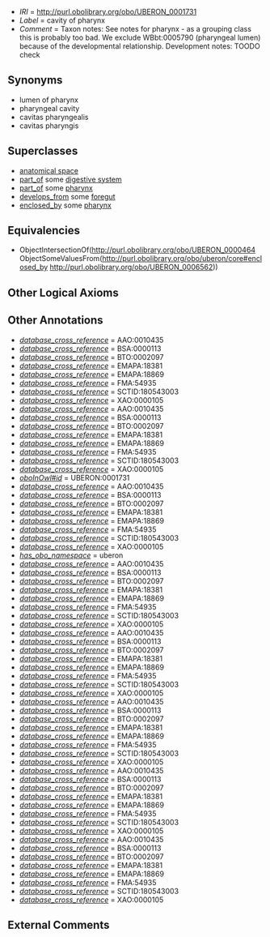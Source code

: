  * *IRI* = http://purl.obolibrary.org/obo/UBERON_0001731
 * *Label* = cavity of pharynx
 * *Comment* = Taxon notes: See notes for pharynx - as a grouping class this is probably too bad. We exclude WBbt:0005790 (pharyngeal lumen) because of the developmental relationship. Development notes: TOODO check

## Synonyms

 * lumen of pharynx
 * pharyngeal cavity
 * cavitas pharyngealis
 * cavitas pharyngis

## Superclasses

 * [anatomical space](../../UBERON/64/UBERON_0000464.md)
 * [part_of](../../BFO/50/BFO_0000050.md) some [digestive system](../../UBERON/07/UBERON_0001007.md)
 * [part_of](../../BFO/50/BFO_0000050.md) some [pharynx](../../UBERON/62/UBERON_0006562.md)
 * [develops_from](../../RO/02/RO_0002202.md) some [foregut](../../UBERON/41/UBERON_0001041.md)
 * [enclosed_by](../../core#enclosed/by/core#enclosed_by.md) some [pharynx](../../UBERON/62/UBERON_0006562.md)

## Equivalencies

 * ObjectIntersectionOf(<http://purl.obolibrary.org/obo/UBERON_0000464> ObjectSomeValuesFrom(<http://purl.obolibrary.org/obo/uberon/core#enclosed_by> <http://purl.obolibrary.org/obo/UBERON_0006562>))

## Other Logical Axioms


## Other Annotations

 * *[database_cross_reference](../../ef/oboInOwl#hasDbXref.md)* = AAO:0010435
 * *[database_cross_reference](../../ef/oboInOwl#hasDbXref.md)* = BSA:0000113
 * *[database_cross_reference](../../ef/oboInOwl#hasDbXref.md)* = BTO:0002097
 * *[database_cross_reference](../../ef/oboInOwl#hasDbXref.md)* = EMAPA:18381
 * *[database_cross_reference](../../ef/oboInOwl#hasDbXref.md)* = EMAPA:18869
 * *[database_cross_reference](../../ef/oboInOwl#hasDbXref.md)* = FMA:54935
 * *[database_cross_reference](../../ef/oboInOwl#hasDbXref.md)* = SCTID:180543003
 * *[database_cross_reference](../../ef/oboInOwl#hasDbXref.md)* = XAO:0000105
 * *[database_cross_reference](../../ef/oboInOwl#hasDbXref.md)* = AAO:0010435
 * *[database_cross_reference](../../ef/oboInOwl#hasDbXref.md)* = BSA:0000113
 * *[database_cross_reference](../../ef/oboInOwl#hasDbXref.md)* = BTO:0002097
 * *[database_cross_reference](../../ef/oboInOwl#hasDbXref.md)* = EMAPA:18381
 * *[database_cross_reference](../../ef/oboInOwl#hasDbXref.md)* = EMAPA:18869
 * *[database_cross_reference](../../ef/oboInOwl#hasDbXref.md)* = FMA:54935
 * *[database_cross_reference](../../ef/oboInOwl#hasDbXref.md)* = SCTID:180543003
 * *[database_cross_reference](../../ef/oboInOwl#hasDbXref.md)* = XAO:0000105
 * *[oboInOwl#id](../../id/oboInOwl#id.md)* = UBERON:0001731
 * *[database_cross_reference](../../ef/oboInOwl#hasDbXref.md)* = AAO:0010435
 * *[database_cross_reference](../../ef/oboInOwl#hasDbXref.md)* = BSA:0000113
 * *[database_cross_reference](../../ef/oboInOwl#hasDbXref.md)* = BTO:0002097
 * *[database_cross_reference](../../ef/oboInOwl#hasDbXref.md)* = EMAPA:18381
 * *[database_cross_reference](../../ef/oboInOwl#hasDbXref.md)* = EMAPA:18869
 * *[database_cross_reference](../../ef/oboInOwl#hasDbXref.md)* = FMA:54935
 * *[database_cross_reference](../../ef/oboInOwl#hasDbXref.md)* = SCTID:180543003
 * *[database_cross_reference](../../ef/oboInOwl#hasDbXref.md)* = XAO:0000105
 * *[has_obo_namespace](../../ce/oboInOwl#hasOBONamespace.md)* = uberon
 * *[database_cross_reference](../../ef/oboInOwl#hasDbXref.md)* = AAO:0010435
 * *[database_cross_reference](../../ef/oboInOwl#hasDbXref.md)* = BSA:0000113
 * *[database_cross_reference](../../ef/oboInOwl#hasDbXref.md)* = BTO:0002097
 * *[database_cross_reference](../../ef/oboInOwl#hasDbXref.md)* = EMAPA:18381
 * *[database_cross_reference](../../ef/oboInOwl#hasDbXref.md)* = EMAPA:18869
 * *[database_cross_reference](../../ef/oboInOwl#hasDbXref.md)* = FMA:54935
 * *[database_cross_reference](../../ef/oboInOwl#hasDbXref.md)* = SCTID:180543003
 * *[database_cross_reference](../../ef/oboInOwl#hasDbXref.md)* = XAO:0000105
 * *[database_cross_reference](../../ef/oboInOwl#hasDbXref.md)* = AAO:0010435
 * *[database_cross_reference](../../ef/oboInOwl#hasDbXref.md)* = BSA:0000113
 * *[database_cross_reference](../../ef/oboInOwl#hasDbXref.md)* = BTO:0002097
 * *[database_cross_reference](../../ef/oboInOwl#hasDbXref.md)* = EMAPA:18381
 * *[database_cross_reference](../../ef/oboInOwl#hasDbXref.md)* = EMAPA:18869
 * *[database_cross_reference](../../ef/oboInOwl#hasDbXref.md)* = FMA:54935
 * *[database_cross_reference](../../ef/oboInOwl#hasDbXref.md)* = SCTID:180543003
 * *[database_cross_reference](../../ef/oboInOwl#hasDbXref.md)* = XAO:0000105
 * *[database_cross_reference](../../ef/oboInOwl#hasDbXref.md)* = AAO:0010435
 * *[database_cross_reference](../../ef/oboInOwl#hasDbXref.md)* = BSA:0000113
 * *[database_cross_reference](../../ef/oboInOwl#hasDbXref.md)* = BTO:0002097
 * *[database_cross_reference](../../ef/oboInOwl#hasDbXref.md)* = EMAPA:18381
 * *[database_cross_reference](../../ef/oboInOwl#hasDbXref.md)* = EMAPA:18869
 * *[database_cross_reference](../../ef/oboInOwl#hasDbXref.md)* = FMA:54935
 * *[database_cross_reference](../../ef/oboInOwl#hasDbXref.md)* = SCTID:180543003
 * *[database_cross_reference](../../ef/oboInOwl#hasDbXref.md)* = XAO:0000105
 * *[database_cross_reference](../../ef/oboInOwl#hasDbXref.md)* = AAO:0010435
 * *[database_cross_reference](../../ef/oboInOwl#hasDbXref.md)* = BSA:0000113
 * *[database_cross_reference](../../ef/oboInOwl#hasDbXref.md)* = BTO:0002097
 * *[database_cross_reference](../../ef/oboInOwl#hasDbXref.md)* = EMAPA:18381
 * *[database_cross_reference](../../ef/oboInOwl#hasDbXref.md)* = EMAPA:18869
 * *[database_cross_reference](../../ef/oboInOwl#hasDbXref.md)* = FMA:54935
 * *[database_cross_reference](../../ef/oboInOwl#hasDbXref.md)* = SCTID:180543003
 * *[database_cross_reference](../../ef/oboInOwl#hasDbXref.md)* = XAO:0000105
 * *[database_cross_reference](../../ef/oboInOwl#hasDbXref.md)* = AAO:0010435
 * *[database_cross_reference](../../ef/oboInOwl#hasDbXref.md)* = BSA:0000113
 * *[database_cross_reference](../../ef/oboInOwl#hasDbXref.md)* = BTO:0002097
 * *[database_cross_reference](../../ef/oboInOwl#hasDbXref.md)* = EMAPA:18381
 * *[database_cross_reference](../../ef/oboInOwl#hasDbXref.md)* = EMAPA:18869
 * *[database_cross_reference](../../ef/oboInOwl#hasDbXref.md)* = FMA:54935
 * *[database_cross_reference](../../ef/oboInOwl#hasDbXref.md)* = SCTID:180543003
 * *[database_cross_reference](../../ef/oboInOwl#hasDbXref.md)* = XAO:0000105

## External Comments

